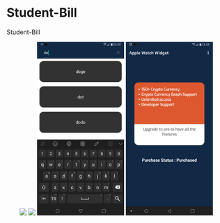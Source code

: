 # Student-Bill
 Student-Bill
 

 

  
  
<p align="center">
<a href = ""><img src="https://github.com/mahmut-salih-cicek/mahmut-salih-cicek/blob/main/app_img/Screenshot_20211221-235440.png?raw=true" width="200px"></a>
<a href = ""><img src="https://github.com/mahmut-salih-cicek/mahmut-salih-cicek/blob/main/app_img/Screenshot_20211221-235454.png?raw=true" width="200px"></a>
<a href = ""><img src="https://github.com/mahmut-salih-cicek/mahmut-salih-cicek/blob/main/app_img/Screenshot_20211221-235545.png?raw=true" width="200px"></a>
<a href = ""><img src="https://github.com/mahmut-salih-cicek/mahmut-salih-cicek/blob/main/app_img/Screenshot_20211221-235505.png?raw=true" width="200px"></a>
</p>
 

 
